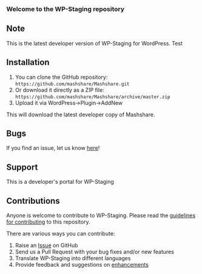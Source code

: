### Welcome to the WP-Staging repository

## Note ##

This is the latest developer version of WP-Staging for WordPress. Test

## Installation ##

1. You can clone the GitHub repository: `https://github.com/mashshare/Mashshare.git`
2. Or download it directly as a ZIP file: `https://github.com/mashshare/Mashshare/archive/master.zip`
3. Upload it via WordPress->Plugin->AddNew

This will download the latest developer copy of Mashshare.

## Bugs ##
If you find an issue, let us know [here](https://github.com/wp-staging/wp-staging/issues?state=open)!

## Support ##
This is a developer's portal for WP-Staging

## Contributions ##
Anyone is welcome to contribute to WP-Staging. Please read the [guidelines for contributing](https://github.com/wp-staging/wp-staging/blob/master/CONTRIBUTING.md) to this repository.

There are various ways you can contribute:

1. Raise an [Issue](https://github.com/wp-staging/wp-staging/issues) on GitHub
2. Send us a Pull Request with your bug fixes and/or new features
3. Translate WP-Staging into different languages
4. Provide feedback and suggestions on [enhancements](https://github.com/wp-staging/wp-staging/issues?direction=desc&labels=Enhancement&page=1&sort=created&state=open)
